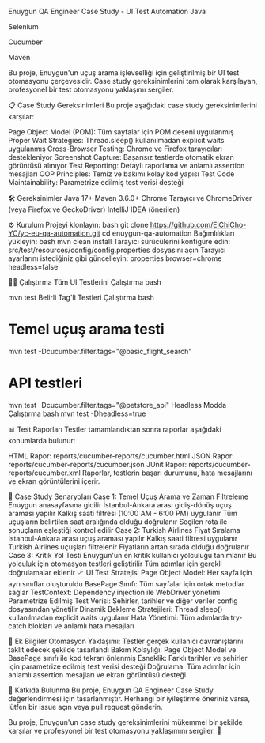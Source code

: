 Enuygun QA Engineer Case Study - UI Test Automation
Java

Selenium

Cucumber

Maven

Bu proje, Enuygun'un uçuş arama işlevselliği için geliştirilmiş bir UI test otomasyonu çerçevesidir. Case study gereksinimlerini tam olarak karşılayan, profesyonel bir test otomasyonu yaklaşımı sergiler.

📋 Case Study Gereksinimleri
Bu proje aşağıdaki case study gereksinimlerini karşılar:

Page Object Model (POM): Tüm sayfalar için POM deseni uygulanmış
Proper Wait Strategies: Thread.sleep() kullanılmadan explicit waits uygulanmış
Cross-Browser Testing: Chrome ve Firefox tarayıcıları destekleniyor
Screenshot Capture: Başarısız testlerde otomatik ekran görüntüsü alınıyor
Test Reporting: Detaylı raporlama ve anlamlı assertion mesajları
OOP Principles: Temiz ve bakımı kolay kod yapısı
Test Code Maintainability: Parametrize edilmiş test verisi desteği

🛠️ Gereksinimler
Java 17+
Maven 3.6.0+
Chrome Tarayıcı ve ChromeDriver (veya Firefox ve GeckoDriver)
IntelliJ IDEA (önerilen)

⚙️ Kurulum
Projeyi klonlayın:
bash
git clone https://github.com/ElChiCho-YC/yc-eu-qa-automation.git
cd enuygun-qa-automation
Bağımlılıkları yükleyin:
bash
mvn clean install
Tarayıcı sürücülerini konfigüre edin:
src/test/resources/config/config.properties dosyasını açın
Tarayıcı ayarlarını istediğiniz gibi güncelleyin:
properties
browser=chrome
headless=false

🏃‍♂️ Çalıştırma
Tüm UI Testlerini Çalıştırma
bash

mvn test
Belirli Tag'li Testleri Çalıştırma
bash

# Temel uçuş arama testi
mvn test -Dcucumber.filter.tags="@basic_flight_search"

# API testleri
mvn test -Dcucumber.filter.tags="@petstore_api"
Headless Modda Çalıştırma
bash
mvn test -Dheadless=true


📊 Test Raporları
Testler tamamlandıktan sonra raporlar aşağıdaki konumlarda bulunur:

HTML Rapor: reports/cucumber-reports/cucumber.html
JSON Rapor: reports/cucumber-reports/cucumber.json
JUnit Rapor: reports/cucumber-reports/cucumber.xml
Raporlar, testlerin başarı durumunu, hata mesajlarını ve ekran görüntülerini içerir.

🧪 Case Study Senaryoları
Case 1: Temel Uçuş Arama ve Zaman Filtreleme
Enuygun anasayfasına gidilir
İstanbul-Ankara arası gidiş-dönüş uçuş araması yapılır
Kalkış saati filtresi (10:00 AM - 6:00 PM) uygulanır
Tüm uçuşların belirtilen saat aralığında olduğu doğrulanır
Seçilen rota ile sonuçların eşleştiği kontrol edilir
Case 2: Turkish Airlines Fiyat Sıralama
İstanbul-Ankara arası uçuş araması yapılır
Kalkış saati filtresi uygulanır
Turkish Airlines uçuşları filtrelenir
Fiyatların artan sırada olduğu doğrulanır
Case 3: Kritik Yol Testi
Enuygun'un en kritik kullanıcı yolculuğu tanımlanır
Bu yolculuk için otomasyon testleri geliştirilir
Tüm adımlar için gerekli doğrulamalar eklenir
📈 UI Test Stratejisi
Page Object Model: Her sayfa için ayrı sınıflar oluşturuldu
BasePage Sınıfı: Tüm sayfalar için ortak metodlar sağlar
TestContext: Dependency injection ile WebDriver yönetimi
Parametrize Edilmiş Test Verisi: Şehirler, tarihler ve diğer veriler config dosyasından yönetilir
Dinamik Bekleme Stratejileri: Thread.sleep() kullanılmadan explicit waits uygulanır
Hata Yönetimi: Tüm adımlarda try-catch blokları ve anlamlı hata mesajları

📝 Ek Bilgiler
Otomasyon Yaklaşımı: Testler gerçek kullanıcı davranışlarını taklit edecek şekilde tasarlandı
Bakım Kolaylığı: Page Object Model ve BasePage sınıfı ile kod tekrarı önlenmiş
Esneklik: Farklı tarihler ve şehirler için parametrize edilmiş test verisi desteği
Doğrulama: Tüm adımlar için anlamlı assertion mesajları ve ekran görüntüsü desteği

🤝 Katkıda Bulunma
Bu proje, Enuygun QA Engineer Case Study değerlendirmesi için tasarlanmıştır. Herhangi bir iyileştirme öneriniz varsa, lütfen bir issue açın veya pull request gönderin.

Bu proje, Enuygun'un case study gereksinimlerini mükemmel bir şekilde karşılar ve profesyonel bir test otomasyonu yaklaşımını sergiler. 🚀

